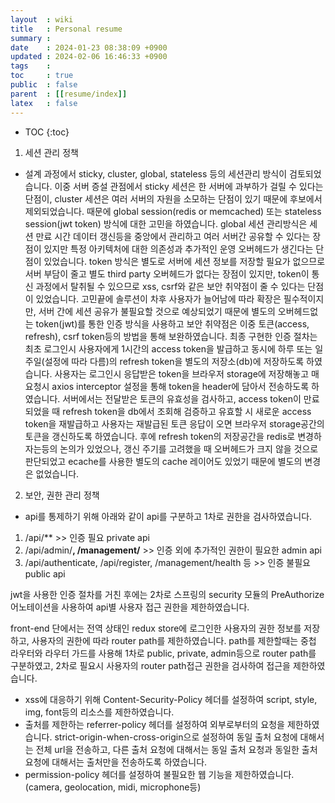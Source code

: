 ```yaml
---
layout  : wiki
title   : Personal resume 
summary : 
date    : 2024-01-23 08:38:09 +0900
updated : 2024-02-06 16:46:33 +0900
tags    : 
toc     : true
public  : false
parent  : [[resume/index]]
latex   : false
---
```

* TOC
{:toc}


1. 세션 관리 정책

- 설계 과정에서 sticky, cluster, global, stateless 등의 세션관리 방식이 검토되었습니다. 이중 서버 증설 관점에서 sticky 세션은 한 서버에 과부하가 걸릴 수 있다는 단점이, cluster 세션은 여러 서버의 자원을 소모하는 단점이 있기 때문에 후보에서 제외되었습니다.
 때문에 global session(redis or memcached) 또는 stateless session(jwt token) 방식에 대한 고민을 하였습니다. global 세션 관리방식은 세션 만료 시간 데이터 갱신등을 중앙에서 관리하고 여러 서버간 공유할 수 있다는 장점이 있지만 특정 아키텍처에 대한 의존성과 추가적인 운영 오버헤드가 생긴다는 단점이 있었습니다. token 방식은 별도로 서버에 세션 정보를 저장할 필요가 없으므로 서버 부담이 줄고 별도 third party 오버헤드가 없다는 장점이 있지만, token이 통신 과정에서 탈취될 수 있으므로 xss, csrf와 같은 보안 취약점이 줄 수 있다는 단점이 있었습니다. 
 고민끝에 솔루션이 차후 사용자가 늘어남에 따라 확장은 필수적이지만, 서버 간에 세션 공유가 불필요할 것으로 예상되었기 때문에 별도의 오버헤드없는 token(jwt)를 통한 인증 방식을 사용하고 보안 취약점은 이중 토큰(access, refresh), csrf token등의 방법을 통해 보완하였습니다.
 최종 구현한 인증 절차는 최초 로그인시 사용자에게 1시간의 access token을 발급하고 동시에 하루 또는 일주일(설정에 따라 다름)의 refresh token을 별도의 저장소(db)에 저장하도록 하였습니다. 
 사용자는 로그인시 응답받은 token을 브라우저 storage에 저장해놓고 매 요청시 axios interceptor 설정을 통해 token을 header에 담아서 전송하도록 하였습니다.
 서버에서는 전달받은 토큰의 유효성을 검사하고, access token이 만료되었을 때 refresh token을 db에서 조회해 검증하고 유효할 시 새로운 access token을 재발급하고 사용자는 재발급된 토큰 응답이 오면 브라우저 storage공간의 토큰을 갱신하도록 하였습니다. 
 후에 refresh token의 저장공간을 redis로 변경하자는등의 논의가 있었으나, 갱신 주기를 고려했을 때 오버헤드가 크지 않을 것으로 판단되었고 ecache를 사용한 별도의 cache 레이어도 있었기 때문에 별도의 변경은 없었습니다.

2. 보안, 권한 관리 정책
- api를 통제하기 위해 아래와 같이 api를 구분하고 1차로 권한을 검사하였습니다. 
1. /api/** >> 인증 필요 private api
2. /api/admin/**, /management/** >> 인증 외에 추가적인 권한이 필요한 admin api
3. /api/authenticate, /api/register, /management/health 등 >> 인증 불필요 public api

<!-- 이후 인증이 필요한 api들은 spring security 설정에 jwt token을 검사하는 필터를 추가하여 token에 대한 유효성을 검사하였습니다. jwt token은 access token과 refresh token으로 나누어 사용자의 권한을 검사하였습니다. access token은 사용자의 권한을 검사하고, refresh token은 access token이 만료되었을 때 새로운 access token을 발급하는 역할을 하였습니다. 이를 통해 사용자의 권한을 검사하고, 보안 취약점을 방지하였습니다. -->
jwt을 사용한 인증 절차를 거친 후에는 2차로 스프링의 security 모듈의 PreAuthorize 어노테이션을 사용하여 api별 사용자 접근 권한을 제한하였습니다.

 front-end 단에서는 전역 상태인 redux store에 로그인한 사용자의 권한 정보를 저장하고, 사용자의 권한에 따라 router path를 제한하였습니다.
path를 제한할때는 중첩 라우터와 라우터 가드를 사용해 1차로 public, private, admin등으로 router path를 구분하였고, 2차로 필요시 사용자의 router path접근 권한을 검사하여 접근을 제한하였습니다.

- xss에 대응하기 위해 Content-Security-Policy 헤더를 설정하여 script, style, img, font등의 리소스를 제한하였습니다. 
- 출처를 제한하는 referrer-policy 헤더를 설정하여 외부로부터의 요청을 제한하였습니다. strict-origin-when-cross-origin으로 설정하여 동일 출처 요청에 대해서는 전체 url을 전송하고, 다른 출처 요청에 대해서는 동일 출처 요청과 동일한 출처 요청에 대해서는 출처만을 전송하도록 하였습니다.
- permission-policy 헤더를 설정하여 불필요한 웹 기능을 제한하였습니다. (camera, geolocation, midi, microphone등)